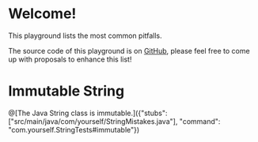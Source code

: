 # Welcome!

This playground lists the most common pitfalls.

The source code of this playground is on [GitHub](https://github.com), please feel free to come up with proposals to enhance this list!

# Immutable String
@[The Java String class is immutable.]({"stubs": ["src/main/java/com/yourself/StringMistakes.java"], "command": "com.yourself.StringTests#immutable"})